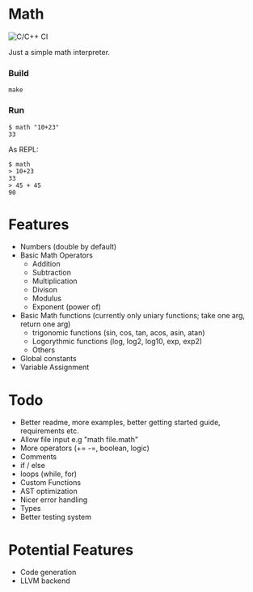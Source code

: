# Math

![C/C++ CI](https://github.com/philpoore/Math/workflows/C/C++%20CI/badge.svg)

Just a simple math interpreter.

### Build

```
make
```

### Run

```
$ math "10+23"
33
```

As REPL:

```
$ math
> 10+23
33
> 45 + 45
90
```

# Features

- Numbers (double by default)
- Basic Math Operators
  - Addition
  - Subtraction
  - Multiplication
  - Divison
  - Modulus
  - Exponent (power of)
- Basic Math functions (currently only uniary functions; take one arg, return one arg)
  - trigonomic functions (sin, cos, tan, acos, asin, atan)
  - Logorythmic functions (log, log2, log10, exp, exp2)
  - Others
- Global constants
- Variable Assignment

# Todo

- Better readme, more examples, better getting started guide, requirements etc.
- Allow file input e.g "math file.math"
- More operators (+= -=, boolean, logic)
- Comments
- if / else
- loops (while, for)
- Custom Functions
- AST optimization
- Nicer error handling
- Types
- Better testing system

# Potential Features

- Code generation
- LLVM backend
